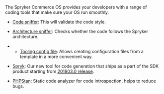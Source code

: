 The Spryker Commerce OS provides your developers with a range of coding tools that make sure your OS run smoothly.

- [Code sniffer](https://documentation.spryker.com/v5/docs/en/code-sniffer): This will validate the code style.

- [Architecture sniffer](https://documentation.spryker.com/v5/docs/architecture-sniffer): Checks whether the code follows the Spryker architecture.

- - [Tooling config file](https://documentation.spryker.com/v5/docs/tooling-config-file): Allows creating configuration files from a template in a more convenient way.

- [Spryk](https://documentation.spryker.com/v5/docs/en/spryk): Our new tool for code generation that ships as a part of the SDK product starting from [201903.0 release](https://documentation.spryker.com/docs/en/release-notes-201903-0).

- [PHPStan](https://documentation.spryker.com/v5/docs/en/phpstan): Static code analyzer for code introspection, helps to reduce bugs.